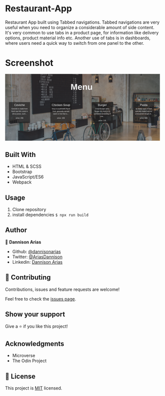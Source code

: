 # Restaurant-App
Restaurant App built using Tabbed navigations. Tabbed navigations are very useful when you need to organize a considerable amount of side content. It's very common to use tabs in a product page, for information like delivery options, product material info etc. Another use of tabs is in dashboards, where users need a quick way to switch from one panel to the other.
# Screenshot
![sample](capture.png)

## Built With
- HTML & SCSS
- Bootstrap
- JavaScript/ES6
- Webpack

## Usage
1. Clone repository
2. install dependencies `$ npx run build`

## Author

👤 **Dannison Arias**

- Github: [@dannisonarias](https://github.com/dannisonarias)
- Twitter: [@AriasDannison](https://twitter.com/AriasDannison)
- Linkedin: [Dannison Arias](https://www.linkedin.com/in/dannison-arias-777919190/)

## 🤝 Contributing

Contributions, issues and feature requests are welcome!

Feel free to check the [issues page](https://github.com/dannisonarias/Javascript_Tic_Tac_Toe/issues).

## Show your support

Give a ⭐️ if you like this project!

## Acknowledgments

- Microverse
- The Odin Project

## 📝 License

This project is [MIT](./license.md) licensed.
